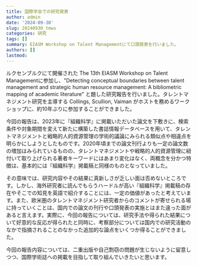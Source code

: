 ```yaml
---
title: 国際学会での研究発表
author: admin
date: '2024-09-30'
slug: 20240930_tmws
categories: 研究
tags: []
summary: EIASM Workshop on Talent Managementにて口頭発表を行いました。
authors: []
lastmod: 
---
```


ルクセンブルクにて開催された The 13th EIASM Workshop on Talent Managementに参加し、"Detecting conceptual boundaries between talent management and strategic human resource management: A bibliometric mapping of academic literature" と題した研究報告を行いました。タレントマネジメント研究を主導する Collings, Scullion, Vaiman がホストを務めるワークショップに、約10年ぶりに参加することができました。

今回の報告は、2023年に『組織科学』に掲載いただいた論文を下敷きに、検索条件や対象期間を変えて新たに構築した書誌情報データベースを用いて、タレントマネジメントと戦略的人的資源管理の学術的議論にみられる類似点や相違点を明らかにしようとしたものです。2020年頃までの論文刊行よりも一定の論文数の増加はみられているものの、タレントマネジメントや戦略的人的資源管理に紐付いて取り上げられる著者キーワードにはあまり変化はなく、両概念を分かつ特徴は、基本的には『組織科学』掲載稿と同様のものとなっていました。

その意味では、研究内容やその結果に真新しさが乏しい面は否めないところです。しかし、海外研究者に読んでもらうハードルが高い『組織科学』掲載稿の存在やそこでの知見を英語で紹介することには、一定の価値があったと考えています。また、欧米圏のタレントマネジメント研究者からのコメントが寄せられる場に持っていくことは、国内での論文の刊行や口頭発表の実施とはまた違った面があると言えます。実際に、今回の報告については、研究手法や得られた結果について好意的な反応が得られたと同時に、考察部分については国内での研究活動のなかで指摘されることのなかった追加的な論点をいくつか得ることができました。

今回の報告内容については、二重出版や自己剽窃の問題が生じないように留意しつつ、国際学術誌への掲載を目指して取り組んでいきたいと思います。